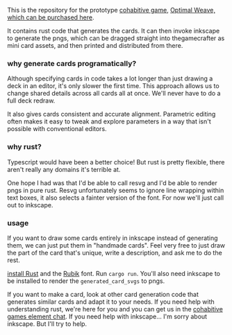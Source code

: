 This is the repository for the prototype [cohabitive game](https://makopool.com/peacewagers.html), [Optimal Weave, which can be purchased here](https://dreamshrine.org/OW.1/optimal_weave.html).

It contains rust code that generates the cards. It can then invoke inkscape to generate the pngs, which can be dragged straight into thegamecrafter as mini card assets, and then printed and distributed from there.

### why generate cards programatically?

Although specifying cards in code takes a lot longer than just drawing a deck in an editor, it's only slower the first time. This approach allows us to change shared details across all cards all at once. We'll never have to do a full deck redraw.

It also gives cards consistent and accurate alignment. Parametric editing often makes it easy to tweak and explore parameters in a way that isn't possible with conventional editors.

### why rust?

Typescript would have been a better choice! But rust is pretty flexible, there aren't really any domains it's terrible at.

One hope I had was that I'd be able to call resvg and I'd be able to render pngs in pure rust. Resvg unfortunately seems to ignore line wrapping within text boxes, it also selects a fainter version of the font. For now we'll just call out to inkscape.

### usage

If you want to draw some cards entirely in inkscape instead of generating them, we can just put them in "handmade cards". Feel very free to just draw the part of the card that's unique, write a description, and ask me to do the rest.

[install Rust](https://www.rust-lang.org/tools/install) and the [Rubik](https://fonts.google.com/specimen/Rubik) font. Run `cargo run`. You'll also need inkscape to be installed to render the `generated_card_svgs` to pngs.

If you want to make a card, look at other card generation code that generates similar cards and adapt it to your needs. If you need help with understanding rust, we're here for you and you can get us in the [cohabitive games element chat](https://matrix.to/#/#peacewagers:matrix.org). If you need help with inkscape... I'm sorry about inkscape. But I'll try to help.
